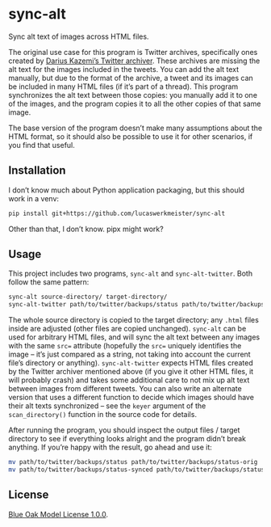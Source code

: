 # sync-alt

Sync alt text of images across HTML files.

The original use case for this program is Twitter archives,
specifically ones created by [Darius Kazemi’s Twitter archiver](https://tinysubversions.com/twitter-archive/make-your-own/).
These archives are missing the alt text for the images included in the tweets.
You can add the alt text manually, but due to the format of the archive,
a tweet and its images can be included in many HTML files (if it’s part of a thread).
This program synchronizes the alt text between those copies:
you manually add it to one of the images,
and the program copies it to all the other copies of that same image.

The base version of the program doesn’t make many assumptions about the HTML format,
so it should also be possible to use it for other scenarios,
if you find that useful.

## Installation

I don’t know much about Python application packaging, but this should work in a venv:

```sh
pip install git+https://github.com/lucaswerkmeister/sync-alt
```

Other than that, I don’t know. pipx might work?

## Usage

This project includes two programs, `sync-alt` and `sync-alt-twitter`.
Both follow the same pattern:

```sh
sync-alt source-directory/ target-directory/
sync-alt-twitter path/to/twitter/backups/status path/to/twitter/backups/status-synced
```

The whole source directory is copied to the target directory;
any `.html` files inside are adjusted (other files are copied unchanged).
`sync-alt` can be used for arbitrary HTML files,
and will sync the alt text between any images with the same `src=` attribute
(hopefully the `src=` uniquely identifies the image – it’s just compared as a string, not taking into account the current file’s directory or anything).
`sync-alt-twitter` expects HTML files created by the Twitter archiver mentioned above
(if you give it other HTML files, it will probably crash)
and takes some additional care to not mix up alt text between images from different tweets.
You can also write an alternate version that uses a different function to decide
which images should have their alt texts synchronized –
see the `keyer` argument of the `scan_directory()` function in the source code for details.

After running the program, you should inspect the output files / target directory
to see if everything looks alright and the program didn’t break anything.
If you’re happy with the result, go ahead and use it:

```sh
mv path/to/twitter/backups/status path/to/twitter/backups/status-orig
mv path/to/twitter/backups/status-synced path/to/twitter/backups/status
```

## License

[Blue Oak Model License 1.0.0](https://blueoakcouncil.org/license/1.0.0).
